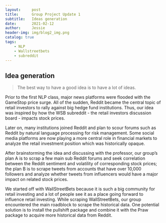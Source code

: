 ```yaml
---
layout:     post
title:      Group Project Update 1
subtitle:   Ideas generation
date:       2021-02-12
author:     Jessie
header-img: img/blog2_img.png
catalog: true
tags:
    - NLP
    - Wallstreetbets
    - subreddit
---
```




## Idea generation

> The best way to have a good idea is to have a lot of ideas.

Prior to the first NLP class, major news platforms were flooded with the GameStop price surge. All of the sudden, Reddit became the central topic of retail investors to rally against big hedge fund institutions. Thus, our idea was inspired by how the WSB subreddit - the retail investors discussion board - impacts stock prices.     

Later on, many institutions joined Reddit and plan to scour forums such as Reddit by natural language processing for risk management. Some social media platforms are now playing a more central role in financial markets to analyze the retail investment position which was historically opaque.

After brainstorming the idea and discussing with the professor, our group’s plan A is to scrap a few main sub Reddit forums and seek correlation between the Reddit sentiment and volatility of corresponding stock prices; the plan B is to scrape tweets from accounts that have over 10,000 followers and analyze whether tweets from influencers would have a major impact on related stock prices.

We started off with WallStreetBets because it is such a big community for retail investing and a lot of people see it as a place going forward to influence retail investing. While scraping WallStreetBets, our group encountered the main roadblock to scrape the historical data.  One potential solution is to install the pullshift package and combine it with the Praw package to acquire more historical data from Reddit.
